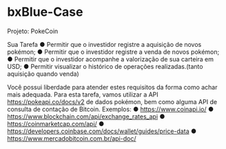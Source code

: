 # bxBlue-Case
Projeto: PokeCoin

Sua Tarefa
● Permitir que o investidor registre a aquisição de novos pokémon;
● Permitir que o investidor registre a venda de novos pokémon;
● Permitir que o investidor acompanhe a valorização de sua carteira em USD;
● Permitir visualizar o histórico de operações realizadas.(tanto aquisição quando venda)

Você possui liberdade para atender estes requisitos da forma como achar mais adequada.
Para esta tarefa, vamos utilizar a API https://pokeapi.co/docs/v2 de dados pokémon, bem como
alguma API de consulta de contação de Bitcoin. Exemplos:
● https://www.coinapi.io/
● https://www.blockchain.com/api/exchange_rates_api
● https://coinmarketcap.com/api/
● https://developers.coinbase.com/docs/wallet/guides/price-data
● https://www.mercadobitcoin.com.br/api-doc/